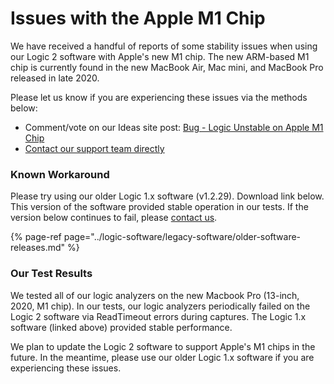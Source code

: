 # Issues with the Apple M1 Chip

We have received a handful of reports of some stability issues when using our Logic 2 software with Apple's new M1 chip. The new ARM-based M1 chip is currently found in the new MacBook Air, Mac mini, and MacBook Pro released in late 2020.

Please let us know if you are experiencing these issues via the methods below:

* Comment/vote on our Ideas site post: [Bug - Logic Unstable on Apple M1 Chip](https://ideas.saleae.com/b/feature-requests/bug-logic-unstable-on-macbook-m1/)
* [Contact our support team directly](https://contact.saleae.com/hc/en-us/requests/new)

### Known Workaround

Please try using our older Logic 1.x software \(v1.2.29\). Download link below. This version of the software provided stable operation in our tests. If the version below continues to fail, please [contact us](https://contact.saleae.com/hc/en-us/requests/new).

{% page-ref page="../logic-software/legacy-software/older-software-releases.md" %}

### Our Test Results

We tested all of our logic analyzers on the new Macbook Pro \(13-inch, 2020, M1 chip\). In our tests, our logic analyzers periodically failed on the Logic 2 software via ReadTimeout errors during captures. The Logic 1.x software \(linked above\) provided stable performance.

We plan to update the Logic 2 software to support Apple's M1 chips in the future. In the meantime, please use our older Logic 1.x software if you are experiencing these issues.





